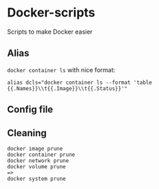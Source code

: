 # Docker-scripts
Scripts to make Docker easier


## Alias

`docker container ls` with nice format:
```
alias dcls="docker container ls --format 'table {{.Names}}\\t{{.Image}}\\t{{.Status}}'"
```

## Config file

## Cleaning

```
docker image prune
docker container prune
docker network prune
docker volume prune
=>
docker system prune
```

